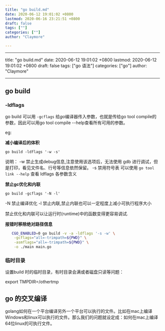 ```yaml
---
title: "go build.md"
date: 2020-06-12 19:01:02 +0800
lastmod: 2020-06-16 23:21:51 +0800
draft: false
tags: [""]
categories: [""]
author: "Claymore"

---
```

---
title: "go build.md"
date: 2020-06-12 19:01:02 +0800
lastmod: 2020-06-12 19:01:02 +0800
draft: false
tags: ["go 语法"]
categories: ["go"]
author: "Claymore"

---
## go build



### -ldflags

go build 可以用 `-gcflags` 给*go*编译器传入参数，也就是传给go tool compile的参数，因此可以用go tool compile --help查看所有可用的参数。

eg:

**减小编译后的体积**

`go build -ldflags '-w -s'`

说明：
-w 禁止生成debug信息,注意使用该选项后，无法使用 gdb 进行调试，但是打印，看见文件名、行号等信息依然保留。
-s 禁用符号表
可以使用 `go tool link --help` 查看 ldflags 各参数含义



**禁止gc优化和内联**

`go build -gcflags '-N -l'`

-N 禁止编译优化
-l 禁止内联,禁止内联也可以一定程度上减小可执行程序大小

禁止优化和内联可以让运行时(runtime)中的函数变得更容易调试.



**报错时移除绝对路径信息**

```sh
   CGO_ENABLED=0 go build -v -a -ldflags '-s -w' \
   	-gcflags="all=-trimpath=${PWD}" \
   	-asmflags="all=-trimpath=${PWD}" \
   	-o ./main main.go
```





### 临时目录

设置build 时的临时目录，有时目录会满或者磁盘只读等问题：

export TMPDIR=/othertmp





## go 的交叉编译

golang如何在一个平台编译另外一个平台可以执行的文件。比如在mac上编译Windows和linux可以执行的文件。那么我们的问题就设定成：如何在mac上编译64位linux的可执行文件。